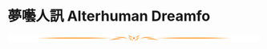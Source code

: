 # 夢囈人訊 Alterhuman Dreamfo

![A simple divider](https://github.com/yumeryuu/Dreamdragon-Dreamwidth-Image-Upload/blob/main/Simple%20Divider.png)

